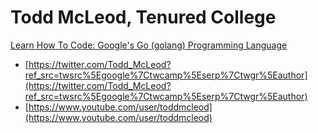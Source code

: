 # Todd McLeod, Tenured College

[Learn How To Code: Google's Go (golang) Programming Language](https://saxobank.udemy.com/course-dashboard-redirect/?course_id=642102)

- [https://twitter.com/Todd_McLeod?ref_src=twsrc%5Egoogle%7Ctwcamp%5Eserp%7Ctwgr%5Eauthor](https://twitter.com/Todd_McLeod?ref_src=twsrc%5Egoogle%7Ctwcamp%5Eserp%7Ctwgr%5Eauthor)
- [https://www.youtube.com/user/toddmcleod](https://www.youtube.com/user/toddmcleod)
